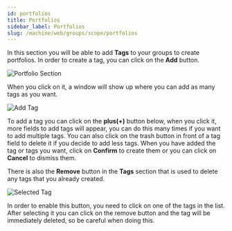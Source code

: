 ```yaml
---
id: portfolios
title: Portfolios
sidebar_label: Portfolios
slug: /machine/web/groups/scope/portfolios
---
```


In this section
you will be able to
add **Tags** to your groups
to create portfolios.
In order to create a tag,
you can click on the **Add** button.

![Portfolio Section](https://res.cloudinary.com/fluid-attacks/image/upload/v1668522638/docs/web/groups/scope/portfolios.png)

When you click on it,
a window will show up
where you can add
as many tags as you want.

![Add Tag](https://res.cloudinary.com/fluid-attacks/image/upload/v1668522699/docs/web/groups/scope/add_tag.png)

To add a tag
you can click on the
**plus(+)** button below,
when you click it,
more fields to add tags will appear,
you can do this many times
if you want to add multiple tags.
You can also click on the trash button
in front of a tag field
to delete it
if you decide to add less tags.
When you have added the tag
or tags you want,
click on **Confirm**
to create them
or you can click on **Cancel**
to dismiss them.

There is also the **Remove** button
in the **Tags** section
that is used to delete any tags
that you already created.

![Selected Tag](https://res.cloudinary.com/fluid-attacks/image/upload/v1668523112/docs/web/groups/scope/remove.png)

In order to enable this button,
you need to click on
one of the tags in the list.
After selecting it
you can click on the remove button
and the tag will be
immediately deleted,
so be careful when doing this.
